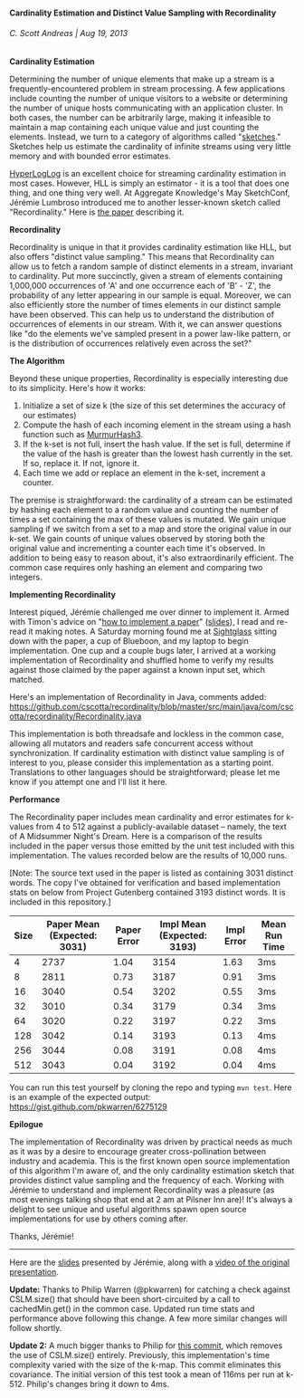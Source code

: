 #### Cardinality Estimation and Distinct Value Sampling with Recordinality
###### C. Scott Andreas | Aug 19, 2013

**Cardinality Estimation**

Determining the number of unique elements that make up a stream is a frequently-encountered problem in stream processing. A few applications include counting the number of unique visitors to a website or determining the number of unique hosts communicating with an application cluster. In both cases, the number can be arbitrarily large, making it infeasible to maintain a map containing each unique value and just counting the elements. Instead, we turn to a category of algorithms called "[sketches](http://blog.aggregateknowledge.com/2011/09/13/streaming-algorithms-and-sketches/)." Sketches help us estimate the cardinality of infinite streams using very little memory and with bounded error estimates.

[HyperLogLog](http://blog.aggregateknowledge.com/2012/10/25/sketch-of-the-day-hyperloglog-cornerstone-of-a-big-data-infrastructure/) is an excellent choice for streaming cardinality estimation in most cases. However, HLL is simply an estimator - it is a tool that does one thing, and one thing very well. At Aggregate Knowledge's May SketchConf, Jérémie Lumbroso introduced me to another lesser-known sketch called "Recordinality." Here is [the paper](http://www-apr.lip6.fr/~lumbroso/Publications/HeLuMaVi12.pdf) describing it.

**Recordinality**

Recordinality is unique in that it provides cardinality estimation like HLL, but also offers "distinct value sampling." This means that Recordinality can allow us to fetch a random sample of distinct elements in a stream, invariant to cardinality. Put more succinctly, given a stream of elements containing 1,000,000 occurrences of 'A' and one occurrence each of 'B' - 'Z', the probability of any letter appearing in our sample is equal. Moreover, we can also efficiently store the number of times elements in our distinct sample have been observed. This can help us to understand the distribution of occurrences of elements in our stream. With it, we can answer questions like "do the elements we've sampled present in a power law-like pattern, or is the distribution of occurrences relatively even across the set?"

**The Algorithm**

Beyond these unique properties, Recordinality is especially interesting due to its simplicity. Here's how it works:

  1. Initialize a set of size k (the size of this set determines the accuracy of our estimates)
  2. Compute the hash of each incoming element in the stream using a hash function such as [MurmurHash3](https://sites.google.com/site/murmurhash/).
  3. If the k-set is not full, insert the hash value. If the set is full, determine if the value of the hash is greater than the lowest hash currently in the set. If so, replace it. If not, ignore it.
  4. Each time we add or replace an element in the k-set, increment a counter.

The premise is straightforward: the cardinality of a stream can be estimated by hashing each element to a random value and counting the number of times a set containing the max of these values is mutated. We gain unique sampling if we switch from a set to a map and store the original value in our k-set. We gain counts of unique values observed by storing both the original value and incrementing a counter each time it's observed. In addition to being easy to reason about, it's also extraordinarily efficient. The common case requires only hashing an element and comparing two integers.

**Implementing Recordinality**

Interest piqued, Jérémie challenged me over dinner to implement it. Armed with Timon's advice on "[how to implement a paper](http://taco.cat/files/Screen%20Shot%202013-08-19%20at%202.58.36%20PM-N2VAMCNBev.png)" ([slides](https://docs.google.com/presentation/d/12mMdn5cjA-MhrbJSP6ThjIAs-YACWJ1p6BeSTXW0P4Q/edit?usp=sharing)), I read and re-read it making notes. A Saturday morning found me at [Sightglass](https://sightglasscoffee.com/) sitting down with the paper, a cup of Blueboon, and my laptop to begin implementation. One cup and a couple bugs later, I arrived at a working implementation of Recordinality and shuffled home to verify my results against those claimed by the paper against a known input set, which matched.

Here's an implementation of Recordinality in Java, comments added:
https://github.com/cscotta/recordinality/blob/master/src/main/java/com/cscotta/recordinality/Recordinality.java

This implementation is both threadsafe and lockless in the common case, allowing all mutators and readers safe concurrent access without synchronization. If cardinality estimation with distinct value sampling is of interest to you, please consider this implementation as a starting point. Translations to other languages should be straightforward; please let me know if you attempt one and I'll list it here.


**Performance**

The Recordinality paper includes mean cardinality and error estimates for k-values from 4 to 512 against a publicly-available dataset – namely, the text of A Midsummer Night's Dream. Here is a comparison of the results included in the paper versus those emitted by the unit test included with this implementation. The values recorded below are the results of 10,000 runs.

[Note: The source text used in the paper is listed as containing 3031 distinct words. The copy I've obtained for verification and based implementation stats on below from Project Gutenberg contained 3193 distinct words. It is included in this repository.]

| Size | Paper Mean (Expected: 3031) | Paper Error | Impl Mean (Expected: 3193) | Impl Error | Mean Run Time |
|--------|---------------------------|-------------|----------------------------|------------|---------------|
| 4      | 2737 | 1.04 | 3154 | 1.63 | 3ms   |
| 8      | 2811 | 0.73 | 3187 | 0.91 | 3ms   |
| 16     | 3040 | 0.54 | 3202 | 0.55 | 3ms   |
| 32     | 3010 | 0.34 | 3179 | 0.34 | 3ms   |
| 64     | 3020 | 0.22 | 3197 | 0.22 | 3ms   |
| 128    | 3042 | 0.14 | 3193 | 0.13 | 4ms   |
| 256    | 3044 | 0.08 | 3191 | 0.08 | 4ms   |
| 512    | 3043 | 0.04 | 3192 | 0.04 | 4ms  |

You can run this test yourself by cloning the repo and typing `mvn test`. Here is an example of the expected output: https://gist.github.com/pkwarren/6275129

**Epilogue**

The implementation of Recordinality was driven by practical needs as much as it was by a desire to encourage greater cross-pollination between industry and academia. This is the first known open source implementation of this algorithm I'm aware of, and the only cardinality estimation sketch that provides distinct value sampling and the frequency of each. Working with Jérémie to understand and implement Recordinality was a pleasure (as most evenings talking shop that end at 2 am at Pilsner Inn are)! It's always a delight to see unique and useful algorithms spawn open source implementations for use by others coming after.

Thanks, Jérémie!

---

Here are the [slides](https://speakerdeck.com/timonk/philippe-flajolets-contribution-to-streaming-algorithms) presented by Jérémie, along with a [video of the original presentation](http://www.youtube.com/watch?v=Xigaf8npHoI).

**Update:** Thanks to Philip Warren (@pkwarren) for catching a check against CSLM.size() that should have been short-circuited by a call to cachedMin.get() in the common case. Updated run time stats and performance above following this change. A few more similar changes will follow shortly.

**Update 2:** A much bigger thanks to Philip for [this commit](https://github.com/cscotta/recordinality/commit/a5579fa6909ee0746d4da9da0efcd6b924a260cc), which removes the use of CSLM.size() entirely. Previously, this implementation's time complexity varied with the size of the k-map. This commit eliminates this covariance. The initial version of this test took a mean of 116ms per run at k-512. Philip's changes bring it down to 4ms.
